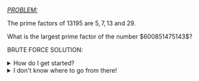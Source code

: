 <cite
      ><a href="https://projecteuler.net/problem=3"
        >PROBLEM:</a
      ></cite
    ><p>The prime factors of $13195$ are $5, 7, 13$ and $29$.</p>
<p>What is the largest prime factor of the number $600851475143$?</p>

BRUTE FORCE SOLUTION:
<details>
    <summary>
        How do I get started?
    </summary>
        Try going through all the possible factors least to greatest. 
</details>

<details>
    <summary>
        I don't know where to go from there!
    </summary>
        to be continued
</details>
